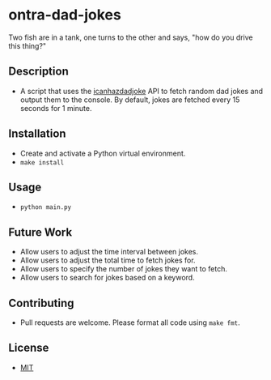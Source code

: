# ontra-dad-jokes
Two fish are in a tank, one turns to the other and says, "how do you drive this thing?"

## Description
- A script that uses the [icanhazdadjoke](https://icanhazdadjoke.com/api) API to fetch random dad jokes and output them to the console. By default, jokes are fetched every 15 seconds for 1 minute.

## Installation
- Create and activate a Python virtual environment.
- `make install`

## Usage
- `python main.py`

## Future Work
- Allow users to adjust the time interval between jokes.
- Allow users to adjust the total time to fetch jokes for.
- Allow users to specify the number of jokes they want to fetch.
- Allow users to search for jokes based on a keyword.

## Contributing
- Pull requests are welcome. Please format all code using `make fmt`.

## License
- [MIT](https://choosealicense.com/licenses/mit/)
